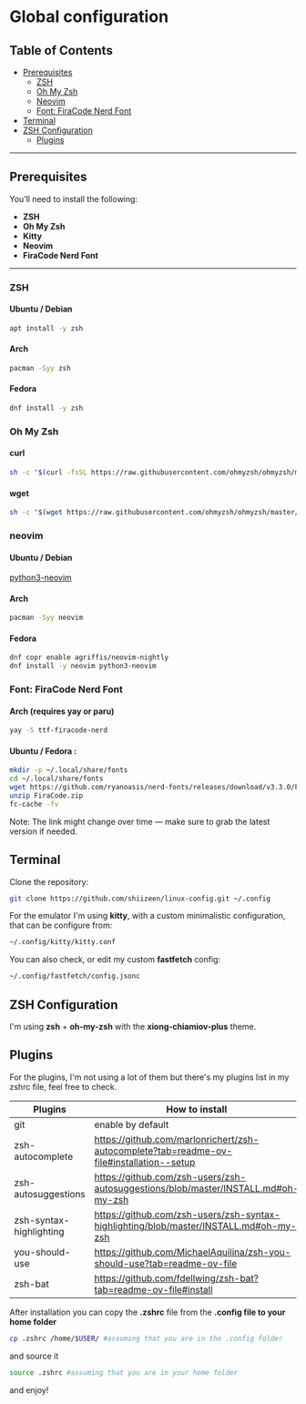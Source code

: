 # Global configuration

## Table of Contents

- [Prerequisites](#prerequisites)
  - [ZSH](#zsh)
  - [Oh My Zsh](#oh-my-zsh)
  - [Neovim](#neovim)
  - [Font: FiraCode Nerd Font](#font-firacode-nerd-font)
- [Terminal](#terminal)
- [ZSH Configuration](#zsh-configuration)
  - [Plugins](#plugins)

---

## Prerequisites

You’ll need to install the following:

- **ZSH**
- **Oh My Zsh**
- **Kitty**
- **Neovim**
- **FiraCode Nerd Font**

---

### ZSH

#### Ubuntu / Debian

```bash
apt install -y zsh
```

#### Arch

```bash
pacman -Syy zsh
```

#### Fedora

```bash
dnf install -y zsh
```

### Oh My Zsh

#### curl

```bash
sh -c "$(curl -fsSL https://raw.githubusercontent.com/ohmyzsh/ohmyzsh/master/tools/install.sh)"
```

#### wget

```bash
sh -c "$(wget https://raw.githubusercontent.com/ohmyzsh/ohmyzsh/master/tools/install.sh -O -)"
```

### neovim

#### Ubuntu / Debian

[python3-neovim](https://github.com/neovim/neovim/blob/master/INSTALL.md#ubuntu)

#### Arch

```bash
pacman -Syy neovim
```

#### Fedora

```bash
dnf copr enable agriffis/neovim-nightly
dnf install -y neovim python3-neovim
```

### Font: FiraCode Nerd Font

#### Arch (requires yay or paru)

```bash
yay -S ttf-firacode-nerd
```

#### Ubuntu / Fedora :

```bash
mkdir -p ~/.local/share/fonts
cd ~/.local/share/fonts
wget https://github.com/ryanoasis/nerd-fonts/releases/download/v3.3.0/FiraCode.zip
unzip FiraCode.zip
fc-cache -fv
```

Note: The link might change over time — make sure to grab the latest version if needed.

## Terminal

Clone the repository:

```bash
git clone https://github.com/shiizeen/linux-config.git ~/.config

```

For the emulator I'm using **kitty**, with a custom minimalistic configuration, that can be configure from:

```bash
~/.config/kitty/kitty.conf
```

You can also check, or edit my custom **fastfetch** config:

```bash
~/.config/fastfetch/config.jsonc
```

## ZSH Configuration

I'm using **zsh** + **oh-my-zsh** with the **xiong-chiamiov-plus** theme.

## Plugins

For the plugins, I'm not using a lot of them but there's my plugins list in my zshrc file, feel free to check.

| Plugins                 | How to install                                                                           |
| ----------------------- | ---------------------------------------------------------------------------------------- |
| git                     | enable by default                                                                        |
| zsh-autocomplete        | https://github.com/marlonrichert/zsh-autocomplete?tab=readme-ov-file#installation--setup |
| zsh-autosuggestions     | https://github.com/zsh-users/zsh-autosuggestions/blob/master/INSTALL.md#oh-my-zsh        |
| zsh-syntax-highlighting | https://github.com/zsh-users/zsh-syntax-highlighting/blob/master/INSTALL.md#oh-my-zsh    |
| you-should-use          | https://github.com/MichaelAquilina/zsh-you-should-use?tab=readme-ov-file                 |
| zsh-bat                 | https://github.com/fdellwing/zsh-bat?tab=readme-ov-file#install                          |

<!-- -->

After installation you can copy the **.zshrc** file from the **.config file to your home folder**

```bash
cp .zshrc /home/$USER/ #assuming that you are in the .config folder
```

and source it

```bash
source .zshrc #assuming that you are in your home folder
```

and enjoy!
